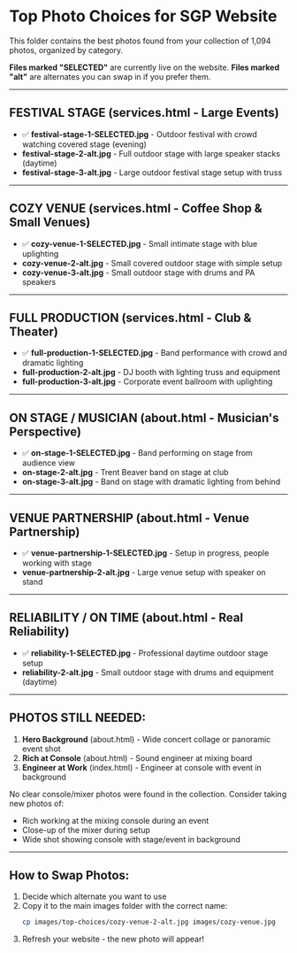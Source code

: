 # Top Photo Choices for SGP Website

This folder contains the best photos found from your collection of 1,094 photos, organized by category.

**Files marked "SELECTED"** are currently live on the website.
**Files marked "alt"** are alternates you can swap in if you prefer them.

---

## FESTIVAL STAGE (services.html - Large Events)
- ✅ **festival-stage-1-SELECTED.jpg** - Outdoor festival with crowd watching covered stage (evening)
- **festival-stage-2-alt.jpg** - Full outdoor stage with large speaker stacks (daytime)
- **festival-stage-3-alt.jpg** - Large outdoor festival stage setup with truss

---

## COZY VENUE (services.html - Coffee Shop & Small Venues)
- ✅ **cozy-venue-1-SELECTED.jpg** - Small intimate stage with blue uplighting
- **cozy-venue-2-alt.jpg** - Small covered outdoor stage with simple setup
- **cozy-venue-3-alt.jpg** - Small outdoor stage with drums and PA speakers

---

## FULL PRODUCTION (services.html - Club & Theater)
- ✅ **full-production-1-SELECTED.jpg** - Band performance with crowd and dramatic lighting
- **full-production-2-alt.jpg** - DJ booth with lighting truss and equipment
- **full-production-3-alt.jpg** - Corporate event ballroom with uplighting

---

## ON STAGE / MUSICIAN (about.html - Musician's Perspective)
- ✅ **on-stage-1-SELECTED.jpg** - Band performing on stage from audience view
- **on-stage-2-alt.jpg** - Trent Beaver band on stage at club
- **on-stage-3-alt.jpg** - Band on stage with dramatic lighting from behind

---

## VENUE PARTNERSHIP (about.html - Venue Partnership)
- ✅ **venue-partnership-1-SELECTED.jpg** - Setup in progress, people working with stage
- **venue-partnership-2-alt.jpg** - Large venue setup with speaker on stand

---

## RELIABILITY / ON TIME (about.html - Real Reliability)
- ✅ **reliability-1-SELECTED.jpg** - Professional daytime outdoor stage setup
- **reliability-2-alt.jpg** - Small outdoor stage with drums and equipment (daytime)

---

## PHOTOS STILL NEEDED:
1. **Hero Background** (about.html) - Wide concert collage or panoramic event shot
2. **Rich at Console** (about.html) - Sound engineer at mixing board
3. **Engineer at Work** (index.html) - Engineer at console with event in background

No clear console/mixer photos were found in the collection. Consider taking new photos of:
- Rich working at the mixing console during an event
- Close-up of the mixer during setup
- Wide shot showing console with stage/event in background

---

## How to Swap Photos:
1. Decide which alternate you want to use
2. Copy it to the main images folder with the correct name:
   ```bash
   cp images/top-choices/cozy-venue-2-alt.jpg images/cozy-venue.jpg
   ```
3. Refresh your website - the new photo will appear!
